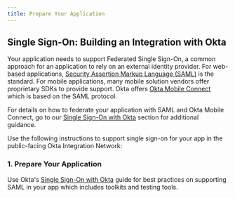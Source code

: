 ```yaml
---
title: Prepare Your Application
---
```


## Single Sign-On: Building an Integration with Okta

Your application needs to support Federated Single Sign-On, a common approach for an application to rely on an external identity provider. For web-based applications, [Security Assertion Markup Language (SAML)](https://en.wikipedia.org/wiki/Security_Assertion_Markup_Language) is the standard. For mobile applications, many mobile solution vendors offer proprietary SDKs to provide support. Okta offers [Okta Mobile Connect](/docs/guides/okta_mobile_connect) which is based on the SAML protocol.

For details on how to federate your application with SAML and Okta Mobile Connect, go to our [Single Sign-On with Okta](/docs/concepts/saml) section for additional guidance.

Use the following instructions to support single sign-on for your app in the public-facing Okta Integration Network:

### 1. Prepare Your Application

Use Okta's [Single Sign-On with Okta](/docs/concepts/saml) guide for best practices on supporting SAML in your app which includes toolkits and testing tools.

<NextSectionLink/>
